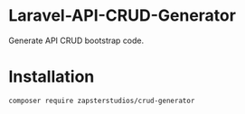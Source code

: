 # Laravel-API-CRUD-Generator
Generate API CRUD bootstrap code.

# Installation
``composer require zapsterstudios/crud-generator``
